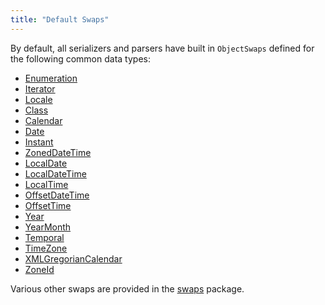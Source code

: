 ```yaml
---
title: "Default Swaps"
---
```


By default, all serializers and parsers have built in `ObjectSwaps` defined for the following common data types:
- [Enumeration](../apidocs/java/util/Enumeration.html)
- [Iterator](../apidocs/java/util/Iterator.html)
- [Locale](../apidocs/java/util/Locale.html)
- [Class](../apidocs/java/lang/Class.html)
- [Calendar](../apidocs/java/util/Calendar.html)
- [Date](../apidocs/java/util/Date.html)
- [Instant](../apidocs/java/time/Instant.html)
- [ZonedDateTime](../apidocs/java/time/ZonedDateTime.html)
- [LocalDate](../apidocs/java/time/LocalDate.html)
- [LocalDateTime](../apidocs/java/time/LocalDateTime.html)
- [LocalTime](../apidocs/java/time/LocalTime.html)
- [OffsetDateTime](../apidocs/java/time/OffsetDateTime.html)
- [OffsetTime](../apidocs/java/time/OffsetTime.html)
- [Year](../apidocs/java/time/Year.html)
- [YearMonth](../apidocs/java/time/YearMonth.html)
- [Temporal](../apidocs/java/time/temporal/Temporal.html)
- [TimeZone](../apidocs/java/util/TimeZone.html)
- [XMLGregorianCalendar](../apidocs/javax/xml/datatype/XMLGregorianCalendar.html)
- [ZoneId](../apidocs/java/time/ZoneId.html)

Various other swaps are provided in the [swaps](../apidocs/org/apache/juneau/swaps.html) package.
